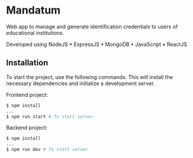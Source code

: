 # Mandatum

Web app to manage and generate identification credentials to users of educational institutions.

Developed using NodeJS • ExpressJS • MongoDB • JavaScript • ReactJS

## Installation

To start the project, use the following commands. This will install the necessary dependencies and initialize a development server.

Frontend project:

```bash
$ npm install
...
$ npm run start # To start server
```

Backend project:

```bash
$ npm install
...
$ npm run dev # To start server
```